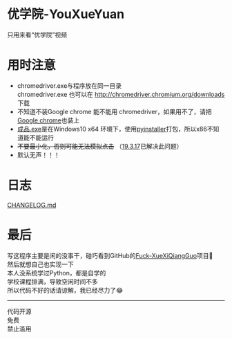# 优学院-YouXueYuan
  
只用来看“优学院”视频  
# 用时注意
* chromedriver.exe与程序放在同一目录  
  chromedriver.exe 也可以在 http://chromedriver.chromium.org/downloads 下载  
* 不知道不装Google chrome 能不能用 chromedriver，如果用不了，请把[Google chrome](https://www.google.com/chrome/)也装上  
* [成品.exe](https://github.com/Brush-YXY/Brush-YouXueYuan/blob/master/%E6%88%90%E5%93%81.exe)是在Windows10 x64 环境下，使用[pyinstaller](https://github.com/pyinstaller/pyinstaller)打包，所以x86不知道能不能运行
* ~~不要最小化，否则可能无法模拟点击~~ （[19.3.17](https://github.com/Brush-JIM/YouXueYuan/blob/master/CHANGELOG.md#19317)已解决此问题）
* 默认无声！！！
  
# 日志
[CHANGELOG.md](https://github.com/Brush-JIM/YouXueYuan/blob/master/CHANGELOG.md)
  
# 最后  
写这程序主要是闲的没事干，碰巧看到GitHub的[Fuck-XueXiQiangGuo](https://github.com/fuck-xuexiqiangguo/Fuck-XueXiQiangGuo)项目🤪  
然后就想自己也实现一下  
本人没系统学过Python，都是自学的  
学校课程排满，导致空闲时间不多  
所以代码不好的话请谅解，我已经尽力了😂  
  
---
代码开源  
免费  
禁止滥用  
